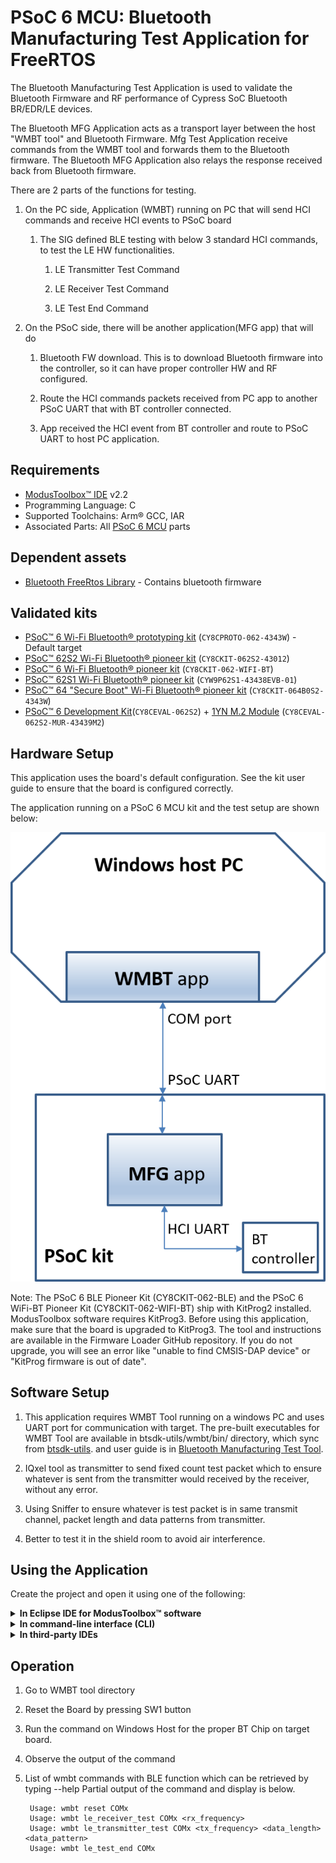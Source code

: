 # PSoC 6 MCU: Bluetooth Manufacturing Test Application for FreeRTOS

The Bluetooth Manufacturing Test Application is used to validate the Bluetooth Firmware and RF performance of Cypress SoC Bluetooth BR/EDR/LE devices.

The Bluetooth MFG Application acts as a transport layer between the host "WMBT tool" and Bluetooth Firmware. Mfg Test Application receive commands from the WMBT tool and forwards them to the Bluetooth firmware. The Bluetooth MFG Application also relays the response received back from Bluetooth firmware.

There are 2 parts of the functions for testing.

1. On the PC side, Application (WMBT) running on PC that will send HCI commands and receive HCI events to PSoC board

   1. The SIG defined BLE testing with below 3 standard HCI commands, to test the LE HW functionalities.

      1. LE Transmitter Test Command

      2. LE Receiver Test Command

      3. LE Test End Command

2. On the PSoC side, there will be another application(MFG app) that will do

   1. Bluetooth FW download. This is to download Bluetooth firmware into the controller, so it can have proper controller HW and RF configured.

   2. Route the HCI commands packets received from PC app to another PSoC UART that with BT controller connected.

   2. App received the HCI event from BT controller and route to PSoC UART to host PC application.

## Requirements
- [ModusToolbox™ IDE](https://www.cypress.com/products/modustoolbox-software-environment) v2.2
- Programming Language: C
- Supported Toolchains: Arm® GCC, IAR
- Associated Parts: All [PSoC 6 MCU](http://www.cypress.com/PSoC6) parts

## Dependent assets
- [Bluetooth FreeRtos Library](https://github.com/cypresssemiconductorco/bluetooth-freertos) - Contains bluetooth firmware


## Validated kits
- [PSoC&trade; 6 Wi-Fi Bluetooth&reg; prototyping kit](https://www.cypress.com/CY8CPROTO-062-4343W) (`CY8CPROTO-062-4343W`) - Default target
- [PSoC&trade; 62S2 Wi-Fi Bluetooth&reg; pioneer kit](https://www.cypress.com/CY8CKIT-062S2-43012) (`CY8CKIT-062S2-43012`)
- [PSoC&trade; 6 Wi-Fi Bluetooth&reg; pioneer kit](https://www.cypress.com/CY8CKIT-062-WIFI-BT) (`CY8CKIT-062-WIFI-BT`)
- [PSoC&trade; 62S1 Wi-Fi Bluetooth&reg; pioneer kit](https://www.cypress.com/CYW9P62S1-43438EVB-01) (`CYW9P62S1-43438EVB-01`)
- [PSoC&trade; 64 "Secure Boot" Wi-Fi Bluetooth&reg; pioneer kit](https://www.cypress.com/CY8CKIT-064B0S2-4343W) (`CY8CKIT-064B0S2-4343W`)
- [PSoC&trade; 6 Development Kit](https://www.cypress.com/part/cy8ceval-062s2)(`CY8CEVAL-062S2`) + [1YN M.2 Module](https://www.embeddedartists.com/products/1yn-m-2-module) (`CY8CEVAL-062S2-MUR-43439M2`)

## Hardware Setup

This application uses the board's default configuration. See the kit user guide to ensure that the board is configured correctly.

The application running on a PSoC 6 MCU kit and the test setup are shown below:

![Mfg test architecture](mfg-test-architecture.png)

Note: The PSoC 6 BLE Pioneer Kit (CY8CKIT-062-BLE) and the PSoC 6 WiFi-BT Pioneer Kit (CY8CKIT-062-WIFI-BT) ship with KitProg2 installed. ModusToolbox software requires KitProg3. Before using this application, make sure that the board is upgraded to KitProg3. The tool and instructions are available in the Firmware Loader GitHub repository. If you do not upgrade, you will see an error like "unable to find CMSIS-DAP device" or "KitProg firmware is out of date".


## Software Setup

1. This application requires WMBT Tool running on a windows PC and uses UART port for communication with target. The pre-built executables for WMBT Tool are available in btsdk-utils/wmbt/bin/ directory, which sync from [btsdk-utils](https://github.com/cypresssemiconductorco/btsdk-utils). and user guide is in [Bluetooth Manufacturing Test Tool](https://www.cypress.com/file/298091/download).

2. IQxel tool as transmitter to send fixed count test packet which to ensure whatever is sent from the transmitter would received by the receiver, without any error.

3. Using Sniffer to ensure whatever is test packet is in same transmit channel, packet length and data patterns from transmitter.

4. Better to test it in the shield room to avoid air interference.

## Using the Application

Create the project and open it using one of the following:

<details><summary><b>In Eclipse IDE for ModusToolbox&trade; software</b></summary>

1. Click the **New Application** link in the **Quick Panel** (or, use **File** > **New** > **ModusToolbox Application**). This launches the [Project Creator](http://www.cypress.com/ModusToolboxProjectCreator) tool.

2. Pick a kit supported by the code example from the list shown in the **Project Creator - Choose Board Support Package (BSP)** dialog.

   When you select a supported kit, the example is reconfigured automatically to work with the kit. To work with a different supported kit later, use the [Library Manager](https://www.cypress.com/ModusToolboxLibraryManager) to choose the BSP for the supported kit. You can use the Library Manager to select or update the BSP and firmware libraries used in this application. To access the Library Manager, click the link from the **Quick Panel**.

   You can also just start the application creation process again and select a different kit.

   If you want to use the application for a kit not listed here, you may need to update the source files. If the kit does not have the required resources, the application may not work.

3. In the **Project Creator - Select Application** dialog, choose the example by enabling the checkbox.

4. Optionally, change the suggested **New Application Name**.

5. The **Application(s) Root Path** defaults to the Eclipse workspace which is usually the desired location for the application. If you want to store the application in a different location, you can change the *Application(s) Root Path* value. Applications that share libraries should be in the same root path.

6. Click **Create** to complete the application creation process.

For more details, see the [Eclipse IDE for ModusToolbox&trade; software user guide](https://www.cypress.com/MTBEclipseIDEUserGuide) (locally available at *{ModusToolbox&trade; software install directory}/ide_{version}/docs/mt_ide_user_guide.pdf*).

</details>

<details><summary><b>In command-line interface (CLI)</b></summary>

ModusToolbox&trade; software provides the Project Creator as both a GUI tool and a command line tool, "project-creator-cli". The CLI tool can be used to create applications from a CLI terminal or from within batch files or shell scripts. This tool is available in the *{ModusToolbox&trade; install directory}/tools_{version}/project-creator/* directory.

Use a CLI terminal to invoke the "project-creator-cli" tool. On Windows, use the command line "modus-shell" program provided in the ModusToolbox&trade; installation instead of a standard Windows command-line application. This shell provides access to all ModusToolbox&trade; tools. You can access it by typing `modus-shell` in the search box in the Windows menu. In Linux and macOS, you can use any terminal application.

The following table lists the arguments for this tool:

Argument | Description | Required/optional
---------|-------------|-----------
`--board-id` | Defined in the `<id>` field of the [BSP](https://github.com/Infineon?q=bsp-manifest&type=&language=&sort=) manifest | Required
`--app-id`   | Defined in the `<id>` field of the [CE](https://github.com/Infineon?q=ce-manifest&type=&language=&sort=) manifest | Required
`--target-dir`| Specify the directory in which the application is to be created if you prefer not to use the default current working directory | Optional
`--user-app-name`| Specify the name of the application if you prefer to have a name other than the example's default name | Optional


The following example will clone the "[Bluetooth Mfg Tester](https://github.com/Infineon/mtb-anycloud-bluetooth-mfg-tester)" application with the desired name "MyBluetoothMfgTester" configured for the *CY8CKIT-062-WIFI-BT* BSP into the specified working directory, *C:/mtb_projects*:

   ```
   project-creator-cli --board-id CY8CKIT-062-WIFI-BT --app-id mtb-anycloud-bluetooth-mfg-tester --user-app-name MyBluetoothMfgTester --target-dir "C:/mtb_projects"
   ```

**Note:** The project-creator-cli tool uses the `git clone` and `make getlibs` commands to fetch the repository and import the required libraries. For more details, see the "Project creator tools" section of the [ModusToolbox&trade; software user guide](https://www.cypress.com/ModusToolboxUserGuide) (locally available at *{ModusToolbox&trade; install directory}/docs_{version}/mtb_user_guide.pdf*).

</details>

<details><summary><b>In third-party IDEs</b></summary>

Use one of the following options:

- **Use the standalone [Project Creator](http://www.cypress.com/ModusToolboxProjectCreator) tool:**

   1. Launch Project Creator from the Windows Start menu or from *{ModusToolbox&trade; install directory}/tools_{version}/project-creator/project-creator.exe*.

   2. In the initial **Choose Board Support Package** screen, select the BSP and click **Next**.

   3. In the **Select Application** screen, select the appropriate IDE from the **Target IDE** drop-down menu.

   4. Click **Create** and follow the instructions printed in the bottom pane to import or open the exported project in the respective IDE.

- **Use command-line interface (CLI):**

1. Follow the instructions from the **In command-line interface (CLI)** section to create the application, and import the libraries using the `make getlibs` command.

2. Export the application to a supported IDE using the `make <ide>` command.

3. Follow the instructions displayed in the terminal to create or import the application as an IDE project.

For a list of supported IDEs and more details, see the "Exporting to IDEs" section of the [ModusToolbox&trade; software user guide](https://www.cypress.com/ModusToolboxUserGuide) (locally available at *{ModusToolbox&trade; install directory}/docs_{version}/mtb_user_guide.pdf*).

</details>


## Operation

1. Go to WMBT tool directory

2. Reset the Board by pressing SW1 button

3. Run the command on Windows Host for the proper BT Chip on target board.

4. Observe the output of the command

5. List of wmbt commands with BLE function which can be retrieved by typing --help
   Partial output of the command and display is below.

		Usage: wmbt reset COMx
		Usage: wmbt le_receiver_test COMx <rx_frequency>
		Usage: wmbt le_transmitter_test COMx <tx_frequency> <data_length> <data_pattern>
		Usage: wmbt le_test_end COMx
